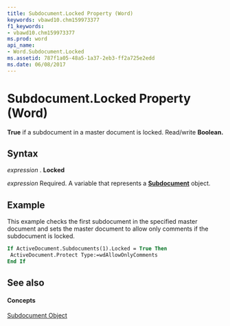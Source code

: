 ```yaml
---
title: Subdocument.Locked Property (Word)
keywords: vbawd10.chm159973377
f1_keywords:
- vbawd10.chm159973377
ms.prod: word
api_name:
- Word.Subdocument.Locked
ms.assetid: 787f1a05-48a5-1a37-2eb3-ff2a725e2edd
ms.date: 06/08/2017
---
```



# Subdocument.Locked Property (Word)

 **True** if a subdocument in a master document is locked. Read/write **Boolean.**


## Syntax

 _expression_ . **Locked**

 _expression_ Required. A variable that represents a **[Subdocument](subdocument-object-word.md)** object.


## Example

This example checks the first subdocument in the specified master document and sets the master document to allow only comments if the subdocument is locked.


```vb
If ActiveDocument.Subdocuments(1).Locked = True Then 
 ActiveDocument.Protect Type:=wdAllowOnlyComments 
End If
```


## See also


#### Concepts


[Subdocument Object](subdocument-object-word.md)

